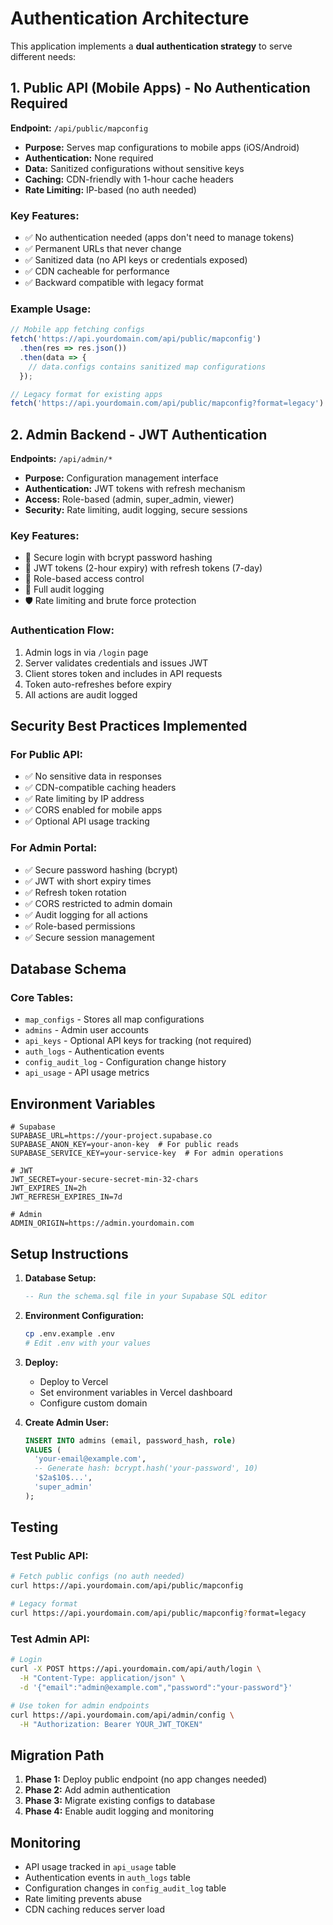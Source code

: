 # Authentication Architecture

This application implements a **dual authentication strategy** to serve different needs:

## 1. Public API (Mobile Apps) - No Authentication Required

**Endpoint:** `/api/public/mapconfig`

- **Purpose:** Serves map configurations to mobile apps (iOS/Android)
- **Authentication:** None required
- **Data:** Sanitized configurations without sensitive keys
- **Caching:** CDN-friendly with 1-hour cache headers
- **Rate Limiting:** IP-based (no auth needed)

### Key Features:
- ✅ No authentication needed (apps don't need to manage tokens)
- ✅ Permanent URLs that never change
- ✅ Sanitized data (no API keys or credentials exposed)
- ✅ CDN cacheable for performance
- ✅ Backward compatible with legacy format

### Example Usage:
```javascript
// Mobile app fetching configs
fetch('https://api.yourdomain.com/api/public/mapconfig')
  .then(res => res.json())
  .then(data => {
    // data.configs contains sanitized map configurations
  });

// Legacy format for existing apps
fetch('https://api.yourdomain.com/api/public/mapconfig?format=legacy')
```

## 2. Admin Backend - JWT Authentication

**Endpoints:** `/api/admin/*`

- **Purpose:** Configuration management interface
- **Authentication:** JWT tokens with refresh mechanism
- **Access:** Role-based (admin, super_admin, viewer)
- **Security:** Rate limiting, audit logging, secure sessions

### Key Features:
- 🔐 Secure login with bcrypt password hashing
- 🔑 JWT tokens (2-hour expiry) with refresh tokens (7-day)
- 👥 Role-based access control
- 📝 Full audit logging
- 🛡️ Rate limiting and brute force protection

### Authentication Flow:
1. Admin logs in via `/login` page
2. Server validates credentials and issues JWT
3. Client stores token and includes in API requests
4. Token auto-refreshes before expiry
5. All actions are audit logged

## Security Best Practices Implemented

### For Public API:
- ✅ No sensitive data in responses
- ✅ CDN-compatible caching headers
- ✅ Rate limiting by IP address
- ✅ CORS enabled for mobile apps
- ✅ Optional API usage tracking

### For Admin Portal:
- ✅ Secure password hashing (bcrypt)
- ✅ JWT with short expiry times
- ✅ Refresh token rotation
- ✅ CORS restricted to admin domain
- ✅ Audit logging for all actions
- ✅ Role-based permissions
- ✅ Secure session management

## Database Schema

### Core Tables:
- `map_configs` - Stores all map configurations
- `admins` - Admin user accounts
- `api_keys` - Optional API keys for tracking (not required)
- `auth_logs` - Authentication events
- `config_audit_log` - Configuration change history
- `api_usage` - API usage metrics

## Environment Variables

```env
# Supabase
SUPABASE_URL=https://your-project.supabase.co
SUPABASE_ANON_KEY=your-anon-key  # For public reads
SUPABASE_SERVICE_KEY=your-service-key  # For admin operations

# JWT
JWT_SECRET=your-secure-secret-min-32-chars
JWT_EXPIRES_IN=2h
JWT_REFRESH_EXPIRES_IN=7d

# Admin
ADMIN_ORIGIN=https://admin.yourdomain.com
```

## Setup Instructions

1. **Database Setup:**
   ```sql
   -- Run the schema.sql file in your Supabase SQL editor
   ```

2. **Environment Configuration:**
   ```bash
   cp .env.example .env
   # Edit .env with your values
   ```

3. **Deploy:**
   - Deploy to Vercel
   - Set environment variables in Vercel dashboard
   - Configure custom domain

4. **Create Admin User:**
   ```sql
   INSERT INTO admins (email, password_hash, role) 
   VALUES (
     'your-email@example.com',
     -- Generate hash: bcrypt.hash('your-password', 10)
     '$2a$10$...',
     'super_admin'
   );
   ```

## Testing

### Test Public API:
```bash
# Fetch public configs (no auth needed)
curl https://api.yourdomain.com/api/public/mapconfig

# Legacy format
curl https://api.yourdomain.com/api/public/mapconfig?format=legacy
```

### Test Admin API:
```bash
# Login
curl -X POST https://api.yourdomain.com/api/auth/login \
  -H "Content-Type: application/json" \
  -d '{"email":"admin@example.com","password":"your-password"}'

# Use token for admin endpoints
curl https://api.yourdomain.com/api/admin/config \
  -H "Authorization: Bearer YOUR_JWT_TOKEN"
```

## Migration Path

1. **Phase 1:** Deploy public endpoint (no app changes needed)
2. **Phase 2:** Add admin authentication
3. **Phase 3:** Migrate existing configs to database
4. **Phase 4:** Enable audit logging and monitoring

## Monitoring

- API usage tracked in `api_usage` table
- Authentication events in `auth_logs` table
- Configuration changes in `config_audit_log` table
- Rate limiting prevents abuse
- CDN caching reduces server load